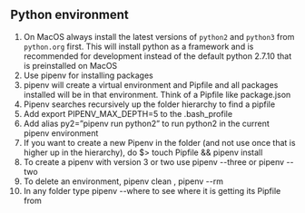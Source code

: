 ##  Python environment

1. On MacOS always install the latest versions of `python2` and `python3` from `python.org` first. This will install python as a framework and is recommended for development instead of the default python 2.7.10 that is preinstalled on MacOS
2. Use pipenv for installing packages
3. pipenv will create a virtual environment and Pipfile and all packages installed will be in that environment. Think of a Pipfile like package.json
4. Pipenv searches recursively up the folder hierarchy to find a pipfile
5. Add export PIPENV_MAX_DEPTH=5 to the .bash_profile
6. Add alias py2=”pipenv run python2” to run python2 in the current pipenv environment
7. If you want to create a new Pipenv in the folder (and not use once that is higher up in the hierarchy), do $> touch Pipfile && pipenv install 
8. To create a pipenv with version 3 or two use pipenv --three or pipenv --two
9. To delete an environment, pipenv clean , pipenv --rm
10. In any folder type pipenv --where to see where it is getting its Pipfile from
